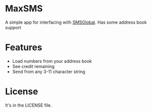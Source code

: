 # MaxSMS

A simple app for interfacing with [SMSGlobal](http://www.smsglobal.com/en-au/).
Has some address book support

# Features

- Load numbers from your address book
- See credit remaining
- Send from any 3-11 character string

# License

It's in the LICENSE file.
